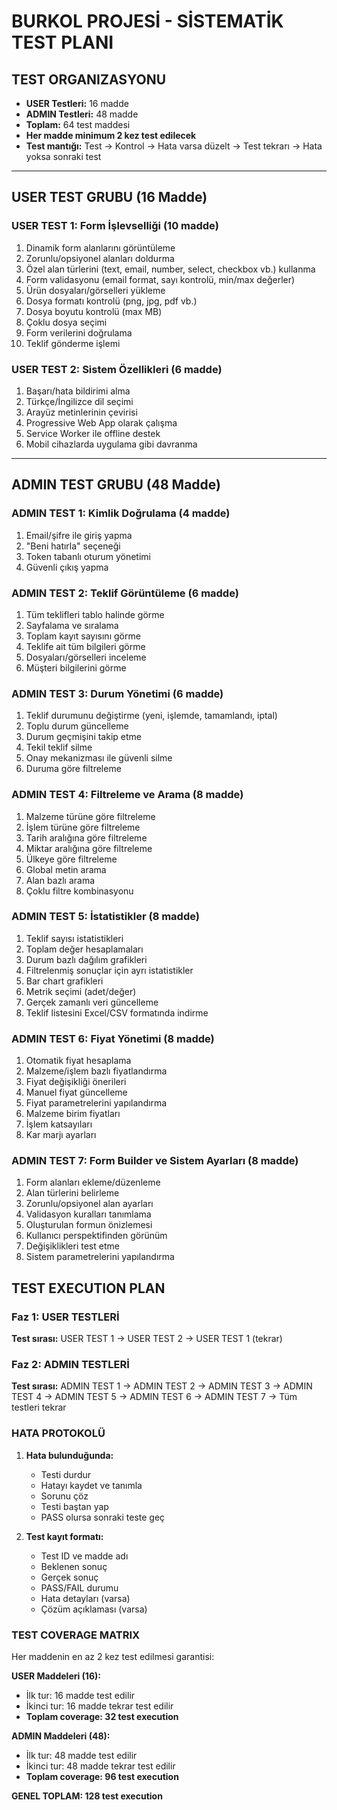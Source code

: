 # BURKOL PROJESİ - SİSTEMATİK TEST PLANI

## TEST ORGANIZASYONU
- **USER Testleri:** 16 madde
- **ADMIN Testleri:** 48 madde  
- **Toplam:** 64 test maddesi
- **Her madde minimum 2 kez test edilecek**
- **Test mantığı:** Test → Kontrol → Hata varsa düzelt → Test tekrarı → Hata yoksa sonraki test

---

## USER TEST GRUBU (16 Madde)

### USER TEST 1: Form İşlevselliği (10 madde)
1. Dinamik form alanlarını görüntüleme
2. Zorunlu/opsiyonel alanları doldurma  
3. Özel alan türlerini (text, email, number, select, checkbox vb.) kullanma
4. Form validasyonu (email format, sayı kontrolü, min/max değerler)
5. Ürün dosyaları/görselleri yükleme
6. Dosya formatı kontrolü (png, jpg, pdf vb.)
7. Dosya boyutu kontrolü (max MB)
8. Çoklu dosya seçimi
9. Form verilerini doğrulama
10. Teklif gönderme işlemi

### USER TEST 2: Sistem Özellikleri (6 madde)
1. Başarı/hata bildirimi alma
2. Türkçe/İngilizce dil seçimi
3. Arayüz metinlerinin çevirisi
4. Progressive Web App olarak çalışma
5. Service Worker ile offline destek
6. Mobil cihazlarda uygulama gibi davranma

---

## ADMIN TEST GRUBU (48 Madde)

### ADMIN TEST 1: Kimlik Doğrulama (4 madde)
1. Email/şifre ile giriş yapma
2. "Beni hatırla" seçeneği
3. Token tabanlı oturum yönetimi
4. Güvenli çıkış yapma

### ADMIN TEST 2: Teklif Görüntüleme (6 madde)
1. Tüm teklifleri tablo halinde görme
2. Sayfalama ve sıralama
3. Toplam kayıt sayısını görme
4. Teklife ait tüm bilgileri görme
5. Dosyaları/görselleri inceleme
6. Müşteri bilgilerini görme

### ADMIN TEST 3: Durum Yönetimi (6 madde)
1. Teklif durumunu değiştirme (yeni, işlemde, tamamlandı, iptal)
2. Toplu durum güncelleme
3. Durum geçmişini takip etme
4. Tekil teklif silme
5. Onay mekanizması ile güvenli silme
6. Duruma göre filtreleme

### ADMIN TEST 4: Filtreleme ve Arama (8 madde)
1. Malzeme türüne göre filtreleme
2. İşlem türüne göre filtreleme
3. Tarih aralığına göre filtreleme
4. Miktar aralığına göre filtreleme
5. Ülkeye göre filtreleme
6. Global metin arama
7. Alan bazlı arama
8. Çoklu filtre kombinasyonu

### ADMIN TEST 5: İstatistikler (8 madde)
1. Teklif sayısı istatistikleri
2. Toplam değer hesaplamaları
3. Durum bazlı dağılım grafikleri
4. Filtrelenmiş sonuçlar için ayrı istatistikler
5. Bar chart grafikleri
6. Metrik seçimi (adet/değer)
7. Gerçek zamanlı veri güncelleme
8. Teklif listesini Excel/CSV formatında indirme

### ADMIN TEST 6: Fiyat Yönetimi (8 madde)
1. Otomatik fiyat hesaplama
2. Malzeme/işlem bazlı fiyatlandırma
3. Fiyat değişikliği önerileri
4. Manuel fiyat güncelleme
5. Fiyat parametrelerini yapılandırma
6. Malzeme birim fiyatları
7. İşlem katsayıları
8. Kar marjı ayarları

### ADMIN TEST 7: Form Builder ve Sistem Ayarları (8 madde)
1. Form alanları ekleme/düzenleme
2. Alan türlerini belirleme
3. Zorunlu/opsiyonel alan ayarları
4. Validasyon kuralları tanımlama
5. Oluşturulan formun önizlemesi
6. Kullanıcı perspektifinden görünüm
7. Değişiklikleri test etme
8. Sistem parametrelerini yapılandırma

## TEST EXECUTION PLAN

### Faz 1: USER TESTLERİ
**Test sırası:** USER TEST 1 → USER TEST 2 → USER TEST 1 (tekrar)

### Faz 2: ADMIN TESTLERİ  
**Test sırası:** ADMIN TEST 1 → ADMIN TEST 2 → ADMIN TEST 3 → ADMIN TEST 4 → ADMIN TEST 5 → ADMIN TEST 6 → ADMIN TEST 7 → Tüm testleri tekrar

### HATA PROTOKOLÜ
1. **Hata bulunduğunda:**
   - Testi durdur
   - Hatayı kaydet ve tanımla
   - Sorunu çöz
   - Testi baştan yap
   - PASS olursa sonraki teste geç

2. **Test kayıt formatı:**
   - Test ID ve madde adı
   - Beklenen sonuç
   - Gerçek sonuç  
   - PASS/FAIL durumu
   - Hata detayları (varsa)
   - Çözüm açıklaması (varsa)

### TEST COVERAGE MATRIX
Her maddenin en az 2 kez test edilmesi garantisi:

**USER Maddeleri (16):**
- İlk tur: 16 madde test edilir
- İkinci tur: 16 madde tekrar test edilir
- **Toplam coverage: 32 test execution**

**ADMIN Maddeleri (48):**
- İlk tur: 48 madde test edilir  
- İkinci tur: 48 madde tekrar test edilir
- **Toplam coverage: 96 test execution**

**GENEL TOPLAM: 128 test execution**
